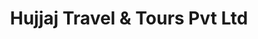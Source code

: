 ---
title: "Hujjaj Travel & Tours Pvt Ltd"
url: /karachi/hujjaj-travel-and-tours-pvt-ltd/
shop: travel agency
---